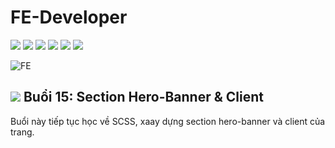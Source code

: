 # FE-Developer

<img src="https://img.shields.io/badge/HTML5-E34F26?style=for-the-badge&logo=html5&logoColor=white"/> <img src="https://img.shields.io/badge/CSS3-1572B6?style=for-the-badge&logo=css3&logoColor=white"/> <img src="https://img.shields.io/badge/Bootstrap-563D7C?style=for-the-badge&logo=bootstrap&logoColor=white"/> <img src="https://img.shields.io/badge/JavaScript-323330?style=for-the-badge&logo=javascript&logoColor=F7DF1E"/> <img src="https://img.shields.io/badge/axios-671ddf?&style=for-the-badge&logo=axios&logoColor=white"/> <img src="https://img.shields.io/badge/Sass-CC6699?style=for-the-badge&logo=sass&logoColor=white"/>

![FE](https://blog.utopicode.io/wp-content/uploads/2023/03/A-Beginners-Guide-to-Front-end-Development_-Skills-Responsibilities-and-Tech-Stack.png)

## <img src="https://img.shields.io/badge/Sass-CC6699?style=for-the-badge&logo=sass&logoColor=white"/> Buổi 15: Section Hero-Banner & Client
Buổi này tiếp tục học về SCSS, xaay dựng section hero-banner và client của trang.
